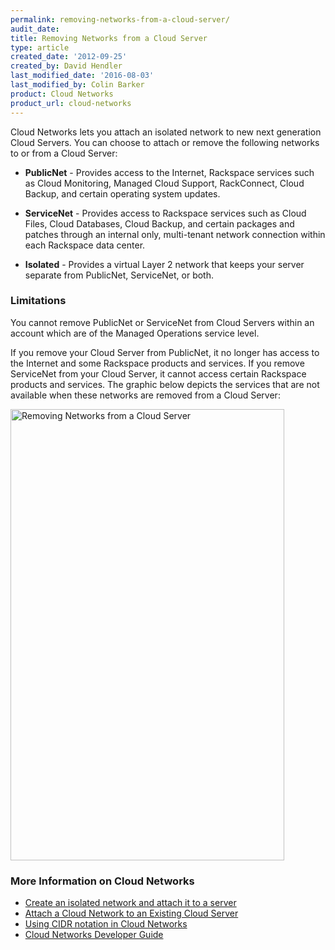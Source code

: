 ```yaml
---
permalink: removing-networks-from-a-cloud-server/
audit_date:
title: Removing Networks from a Cloud Server
type: article
created_date: '2012-09-25'
created_by: David Hendler
last_modified_date: '2016-08-03'
last_modified_by: Colin Barker
product: Cloud Networks
product_url: cloud-networks
---
```


Cloud Networks lets you attach an isolated network to new next
generation Cloud Servers. You can choose to attach or remove the
following networks to or from a Cloud Server:

-  **PublicNet** - Provides access to the Internet, Rackspace services such as Cloud
Monitoring, Managed Cloud Support, RackConnect, Cloud Backup, and
certain operating system updates.

-  **ServiceNet** - Provides access to Rackspace services such as Cloud Files, Cloud
Databases, Cloud Backup, and certain packages and patches through an
internal only, multi-tenant network connection within each Rackspace
data center.

-  **Isolated** - Provides a virtual Layer 2 network that keeps your server separate from
PublicNet, ServiceNet, or both.

### Limitations

You cannot remove PublicNet or ServiceNet from Cloud Servers within an
account which are of the Managed Operations service level. 

If you remove your Cloud Server from PublicNet, it no longer has access
to the Internet and some Rackspace products and services. If you remove
ServiceNet from your Cloud Server, it cannot access certain Rackspace
products and services. The graphic below depicts the services that are
not available when these networks are removed from a Cloud Server:

<img src="{% asset_path cloud-networks/removing-networks-from-a-cloud-server/cloud-networks-infographic-revised4.png %}" alt="Removing Networks from a Cloud Server" width="438" height="722" />

### More Information on Cloud Networks

-  [Create an isolated network and attach it to a server](/how-to/create-an-isolated-cloud-network-and-attach-it-to-a-server)
-  [Attach a Cloud Network to an Existing Cloud Server](/how-to/attach-a-cloud-network-to-an-existing-cloud-server)
-  [Using CIDR notation in Cloud Networks](/how-to/using-cidr-notation-in-cloud-networks)
-  [Cloud Networks Developer Guide](https://developer.rackspace.com/docs/)
